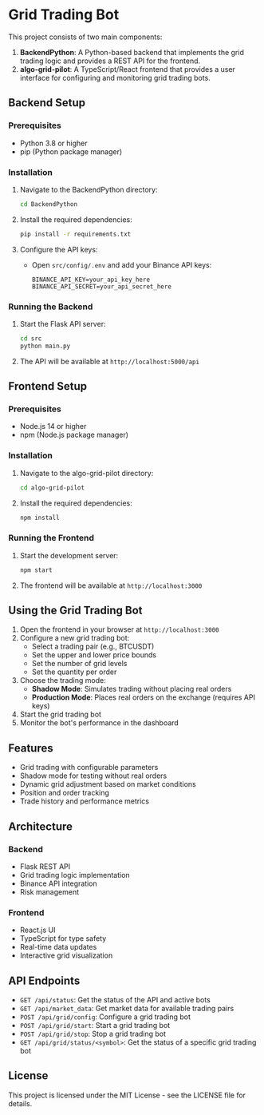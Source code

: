 # Grid Trading Bot

This project consists of two main components:

1. **BackendPython**: A Python-based backend that implements the grid trading logic and provides a REST API for the frontend.
2. **algo-grid-pilot**: A TypeScript/React frontend that provides a user interface for configuring and monitoring grid trading bots.

## Backend Setup

### Prerequisites

- Python 3.8 or higher
- pip (Python package manager)

### Installation

1. Navigate to the BackendPython directory:
   ```bash
   cd BackendPython
   ```

2. Install the required dependencies:
   ```bash
   pip install -r requirements.txt
   ```

3. Configure the API keys:
   - Open `src/config/.env` and add your Binance API keys:
     ```
     BINANCE_API_KEY=your_api_key_here
     BINANCE_API_SECRET=your_api_secret_here
     ```

### Running the Backend

1. Start the Flask API server:
   ```bash
   cd src
   python main.py
   ```

2. The API will be available at `http://localhost:5000/api`

## Frontend Setup

### Prerequisites

- Node.js 14 or higher
- npm (Node.js package manager)

### Installation

1. Navigate to the algo-grid-pilot directory:
   ```bash
   cd algo-grid-pilot
   ```

2. Install the required dependencies:
   ```bash
   npm install
   ```

### Running the Frontend

1. Start the development server:
   ```bash
   npm start
   ```

2. The frontend will be available at `http://localhost:3000`

## Using the Grid Trading Bot

1. Open the frontend in your browser at `http://localhost:3000`
2. Configure a new grid trading bot:
   - Select a trading pair (e.g., BTCUSDT)
   - Set the upper and lower price bounds
   - Set the number of grid levels
   - Set the quantity per order
3. Choose the trading mode:
   - **Shadow Mode**: Simulates trading without placing real orders
   - **Production Mode**: Places real orders on the exchange (requires API keys)
4. Start the grid trading bot
5. Monitor the bot's performance in the dashboard

## Features

- Grid trading with configurable parameters
- Shadow mode for testing without real orders
- Dynamic grid adjustment based on market conditions
- Position and order tracking
- Trade history and performance metrics

## Architecture

### Backend

- Flask REST API
- Grid trading logic implementation
- Binance API integration
- Risk management

### Frontend

- React.js UI
- TypeScript for type safety
- Real-time data updates
- Interactive grid visualization

## API Endpoints

- `GET /api/status`: Get the status of the API and active bots
- `GET /api/market_data`: Get market data for available trading pairs
- `POST /api/grid/config`: Configure a grid trading bot
- `POST /api/grid/start`: Start a grid trading bot
- `POST /api/grid/stop`: Stop a grid trading bot
- `GET /api/grid/status/<symbol>`: Get the status of a specific grid trading bot

## License

This project is licensed under the MIT License - see the LICENSE file for details.